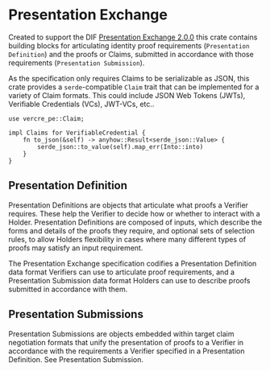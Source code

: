 # Presentation Exchange

Created to support the DIF [Presentation Exchange 2.0.0] this crate contains building
blocks for articulating identity proof requirements (`Presentation Definition`) and 
the proofs or Claims, submitted in accordance with those requirements 
(`Presentation Submission`).

As the specification only requires Claims to be serializable as JSON, this crate
provides a `serde`-compatible `Claim` trait that can be implemented for a variety of
Claim formats. This could include JSON Web Tokens (JWTs), Verifiable Credentials (VCs),
JWT-VCs, etc..

```rust,ignore
use vercre_pe::Claim;

impl Claims for VerifiableCredential {
    fn to_json(&self) -> anyhow::Result<serde_json::Value> {
        serde_json::to_value(self).map_err(Into::into)
    }
}
```

## Presentation Definition

Presentation Definitions are objects that articulate what proofs a Verifier requires. 
These help the Verifier to decide how or whether to interact with a Holder. Presentation
Definitions are composed of inputs, which describe the forms and details of the proofs 
they require, and optional sets of selection rules, to allow Holders flexibility in 
cases where many different types of proofs may satisfy an input requirement. 

The Presentation Exchange specification codifies a Presentation Definition data format 
Verifiers can use to articulate proof requirements, and a Presentation Submission data 
format Holders can use to describe proofs submitted in accordance with them.

## Presentation Submissions 

Presentation Submissions are objects embedded within target claim negotiation formats
that unify the presentation of proofs to a Verifier in accordance with the requirements
a Verifier specified in a Presentation Definition. See Presentation Submission.

[Presentation Exchange 2.0.0]: https://identity.foundation/presentation-exchange/spec/v2.0.0
